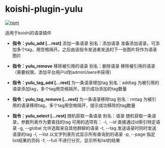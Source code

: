 # koishi-plugin-yulu

[![npm](https://img.shields.io/npm/v/koishi-plugin-yulu-fork?style=flat-square)](https://www.npmjs.com/package/koishi-plugin-yulu-fork)

适用于koishi的语录插件

- **指令：yulu_add [...rest]**
添加一条语录
别名：添加语录
准备添加语录，可添加多个tag，用空格隔开。之后由该指令发送者发送的下一张图片将作为语录图片

- **指令：yulu_remove**
移除被引用的语录
别名：删除语录
移除被引用的语录（需要权限，添加平台用户id到adminUsers中获得）

- **指令：yulu_tag_add [...rest]**
为一条语录增加tag
别名：addtag
为被引用的语录添加tag，多个tag用空格隔开，提示成功添加的tag数量

- **指令：yulu_tag_remove [...rest]**
为一条语录移除tag
别名：rmtag
为被引用的语录移除tag，多个tag用空格隔开，提示成功移除的tag数量

- **指令：yulu_select [...rest]**
随机获取一条语录
别名：语录
随机获取一条语录，参数列表作为要查找的tag
可用的选项有：
    -i, --id  直接通过id索引特定语录
    -g, --global  允许选取来自其他群聊的语录
    -t, --tag  发送语录时同时发送语录的tag
    -l, --list  以文字列表形式显示所有查询到的语录
      -p, --page  指定list结果的页码
      -f, --full  不进行分页，显示所有list的结果
